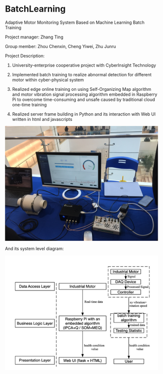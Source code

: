 # BatchLearning
Adaptive Motor Monitoring System Based on Machine Learning Batch Training

Project manager: Zhang Ting

Group member: Zhou Chenxin, Cheng Yiwei, Zhu Junru

Project Description:

1. University-enterprise cooperative project with CyberInsight Technology

2. Implemented batch training to realize abnormal detection for different motor within cyber-physical system

3. Realized edge online training on using Self-Organizing Map algorithm and motor vibration signal processing algorithm embedded in Raspberry Pi to overcome time-consuming and unsafe caused by traditional cloud one-time training

4. Realized server frame building in Python and its interaction with Web UI written in html and javascripts

![FinalDesign](https://github.com/tzhang-Vincent/BatchLearning/blob/master/EXPO.jpg)

And its system level diagram:

![Diagram](https://github.com/tzhang-Vincent/BatchLearning/blob/master/Final%20Design%20Diagram/Diagram.png)
